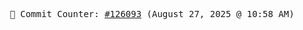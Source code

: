 <p align="center">
    <samp>
        📮 Commit Counter: <a href="https://github.com/Javascript-void0/Javascript-void0/commits/main">#126093</a> (August 27, 2025 @ 10:58 AM)
    </samp>
</p>